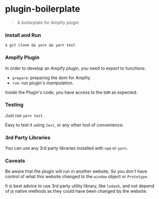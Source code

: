 # plugin-boilerplate

> A boilerplate for Ampify plugin

### Install and Run

```shell script
$ git clone && yarn && yarn test
```

### Ampify Plugin

In order to develop an Ampify plugin,
you need to export to functions:

- `prepare`: preparing the dom for Ampfiy.
- `run`: run plugin's manipulation.

Inside the Plugin's code, you have access to the `DOM` as expected.

### Testing

Just run `yarn test`.

Easy to test it using `Jest`, or any other tool of convenience.

### 3rd Party Libraries

You can use any 3rd party libraries installed with `npm` or `yarn`.

### Caveats

Be aware that the plugin will run in another website,
So you don't have control of what this website changed to the `window` object or
`Prototype`.

It is best advice to use 3rd party utility library,
like `lodash`, and not depend of js native methods
as they could have been changed by the website.

